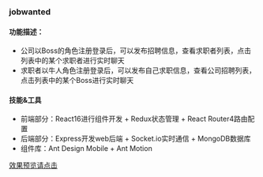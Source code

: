 ### jobwanted
#### 功能描述：
- 公司以Boss的角色注册登录后，可以发布招聘信息，查看求职者列表，点击列表中的某个求职者进行实时聊天 
- 求职者以牛人角色注册登录后，可以发布自己求职信息，查看公司招聘列表，点击列表中的某个Boss进行实时聊天
#### 技能&工具
- 前端部分：React16进行组件开发 + Redux状态管理 + React Router4路由配置 
- 后端部分：Express开发web后端 + Socket.io实时通信 + MongoDB数据库
- 组件库：Ant Design Mobile + Ant Motion 

[效果预览请点击](https://www.jianshu.com/p/c10fc745bc7e)

